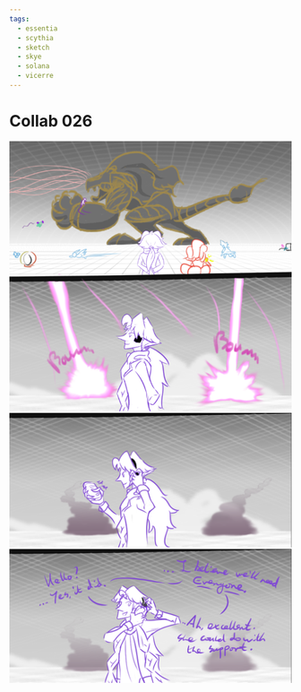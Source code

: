 ```yaml
---
tags:
  - essentia
  - scythia
  - sketch
  - skye
  - solana
  - vicerre
---
```


# Collab 026

<img src="assets/2025-04-06_panel-045.png">

<img src="assets/2025-04-06_panel-046.png">

<img src="assets/2025-04-06_panel-047.png">
